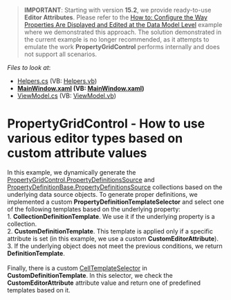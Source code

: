 > <strong>IMPORTANT</strong>: Starting with version <strong>15.2</strong>, we provide ready-to-use <strong>Editor Attributes</strong>. Please refer to the <a href="https://www.devexpress.com/Support/Center/p/T323108">How to: Configure the Way Properties Are Displayed and Edited at the Data Model Level</a> example where we demonstrated this approach. The solution demonstrated in the current example is no longer recommended, as it attempts to emulate the work <strong>PropertyGridControl</strong> performs internally and does not support all scenarios.

<!-- default file list -->
*Files to look at*:

* [Helpers.cs](./CS/Helpers.cs) (VB: [Helpers.vb](./VB/Helpers.vb))
* **[MainWindow.xaml](./CS/MainWindow.xaml) (VB: [MainWindow.xaml](./VB/MainWindow.xaml))**
* [ViewModel.cs](./CS/ViewModel.cs) (VB: [ViewModel.vb](./VB/ViewModel.vb))
<!-- default file list end -->
# PropertyGridControl - How to use various editor types based on custom attribute values


<p>In this example, we dynamically generate the <a href="https://documentation.devexpress.com/#WPF/DevExpressXpfPropertyGridPropertyGridControl_PropertyDefinitionsSourcetopic">PropertyGridControl.PropertyDefinitionsSource</a> and <a href="https://documentation.devexpress.com/#WPF/DevExpressXpfPropertyGridPropertyDefinitionBase_PropertyDefinitionsSourcetopic">PropertyDefinitionBase.PropertyDefinitionsSource</a> collections based on the underlying data source objects. To generate proper definitions, we implemented a custom <strong>PropertyDefinitionTemplateSelector</strong> and select one of the following templates based on the underlying property:<br>1. <strong>CollectionDefinitionTemplate</strong>. We use it if the underlying property is a collection.<br>2. <strong>CustomDefinitionTemplate</strong>. This template is applied only if a specific attribute is set (in this example, we use a custom <strong>CustomEditorAttribute</strong>).<br>3. If the underlying object does not meet the previous conditions, we return <strong>DefinitionTemplate</strong>.<br><br>Finally, there is a custom <a href="https://documentation.devexpress.com/#WPF/DevExpressXpfPropertyGridPropertyDefinition_CellTemplateSelectortopic">CellTemplateSelector</a> in <strong>CustomDefinitionTemplate</strong>. In this selector, we check the <strong>CustomEditorAttribute</strong> attribute value and return one of predefined templates based on it.<br></p>

<br/>


